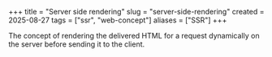 +++
title = "Server side rendering"
slug = "server-side-rendering"
created = 2025-08-27
tags = ["ssr", "web-concept"]
aliases = ["SSR"]
+++

The concept of rendering the delivered HTML for a request dynamically on the server before sending it to the client.

